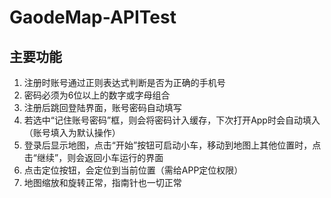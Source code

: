 # GaodeMap-APITest
 ## 主要功能

1. 注册时账号通过正则表达式判断是否为正确的手机号
2. 密码必须为6位以上的数字或字母组合
3. 注册后跳回登陆界面，账号密码自动填写
4. 若选中“记住账号密码”框，则会将密码计入缓存，下次打开App时会自动填入（账号填入为默认操作）
5. 登录后显示地图，点击“开始”按钮可启动小车，移动到地图上其他位置时，点击“继续”，则会返回小车运行的界面
6. 点击定位按钮，会定位到当前位置（需给APP定位权限）
7. 地图缩放和旋转正常，指南针也一切正常